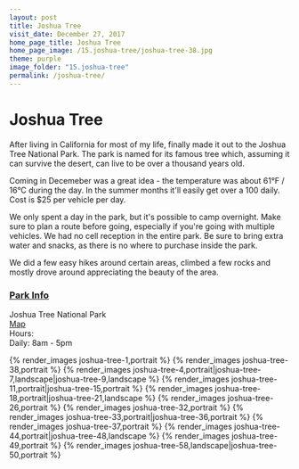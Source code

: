 ```yaml
---
layout: post
title: Joshua Tree
visit_date: December 27, 2017
home_page_title: Joshua Tree
home_page_image: /15.joshua-tree/joshua-tree-38.jpg
theme: purple
image_folder: "15.joshua-tree"
permalink: /joshua-tree/
---
```


# Joshua Tree

After living in California for most of my life, finally made it out to the
Joshua Tree National Park. The park is named for its famous tree which, assuming
it can survive the desert, can live to be over a thousand years old.

Coming in Decemeber was a great idea - the temperature was about 61°F / 16°C
during the day. In the summer months it'll easily get over a 100 daily. Cost is
$25 per vehicle per day.

We only spent a day in the park, but it's possible to camp overnight. Make sure
to plan a route before going, especially if you're going with multiple vehicles.
We had no cell reception in the entire park. Be sure to bring extra water and
snacks, as there is no where to purchase inside the park.

We did a few easy hikes around certain areas, climbed a few rocks and mostly
drove around appreciating the beauty of the area. 

### [Park Info](https://www.nps.gov/jotr/index.htm)
<div class="post__location__info">
  <div class="post__location__address">
    <div>Joshua Tree National Park</div>
    <div><a href="https://goo.gl/maps/ScduN3wc6hM2" target="_blank">Map</a></div>
  </div>

  <div class="post__location__hours">
    <div>Hours:</div>
    <div>Daily: 8am - 5pm</div>
  </div>
</div>

{% render_images joshua-tree-1,portrait %}
{% render_images joshua-tree-38,portrait %}
{% render_images joshua-tree-4,portrait|joshua-tree-7,landscape|joshua-tree-9,landscape %}
{% render_images joshua-tree-11,portrait|joshua-tree-15,portrait %}
{% render_images joshua-tree-18,portrait|joshua-tree-21,landscape %}
{% render_images joshua-tree-26,portrait %}
{% render_images joshua-tree-32,portrait %}
{% render_images joshua-tree-33,portrait|joshua-tree-36,portrait %}
{% render_images joshua-tree-37,portrait %}
{% render_images joshua-tree-44,portrait|joshua-tree-48,landscape %}
{% render_images joshua-tree-49,portrait %}
{% render_images joshua-tree-58,landscape|joshua-tree-50,portrait %}
